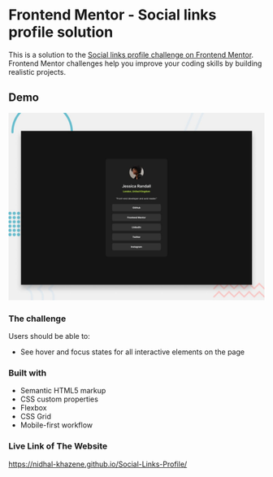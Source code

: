# Frontend Mentor - Social links profile solution

This is a solution to the [Social links profile challenge on Frontend Mentor](https://www.frontendmentor.io/challenges/social-links-profile-UG32l9m6dQ). Frontend Mentor challenges help you improve your coding skills by building realistic projects. 
## Demo

![Social links profile Screenshot](preview.jpg)

### The challenge

Users should be able to:

- See hover and focus states for all interactive elements on the page

### Built with

- Semantic HTML5 markup
- CSS custom properties
- Flexbox
- CSS Grid
- Mobile-first workflow

### Live Link of The Website

 https://nidhal-khazene.github.io/Social-Links-Profile/
